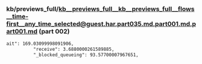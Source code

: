 ### kb/previews_full/kb__previews_full__kb__previews_full__flows__time-first__any_time_selected@guest.har.part035.md.part001.md.part001.md (part 002)

```md
ait": 169.03099998091906,
          "receive": 3.6880000261589885,
          "_blocked_queueing": 93.57700007967651,
          
```

```
